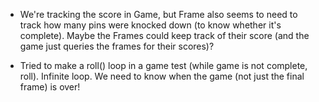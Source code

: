  * We're tracking the score in Game, but Frame also seems to need to track how many pins were knocked down (to know whether it's complete). Maybe the Frames could keep track of their score (and the game just queries the frames for their scores)?
 
 * Tried to make a roll() loop in a game test (while game is not complete, roll). Infinite loop. We need to know when the game (not just the final frame) is over!